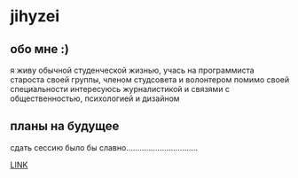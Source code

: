 # jihyzei
## обо мне :)
я живу обычной студенческой жизнью, учась на программиста
староста своей группы, членом студсовета и волонтером
помимо своей специальности интересуюсь журналистикой и связями с общественностью, психологией и дизайном
## планы на будущее
сдать сессию было бы славно................................

[LINK](https://linguabrsu.files.wordpress.com/2016/06/trudnyy-rebenok_37447668_orig_.jpeg)
<!---
jihyzei/jihyzei is a ✨ special ✨ repository because its `README.md` (this file) appears on your GitHub profile.
You can click the Preview link to take a look at your changes.
--->
